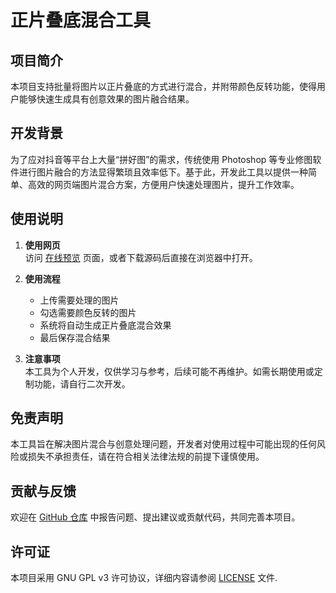 # 正片叠底混合工具

## 项目简介

本项目支持批量将图片以正片叠底的方式进行混合，并附带颜色反转功能，使得用户能够快速生成具有创意效果的图片融合结果。

## 开发背景

为了应对抖音等平台上大量“拼好图”的需求，传统使用 Photoshop 等专业修图软件进行图片融合的方法显得繁琐且效率低下。基于此，开发此工具以提供一种简单、高效的网页端图片混合方案，方便用户快速处理图片，提升工作效率。

## 使用说明

1. **使用网页**  
    访问 [在线预览](https://himalaya-art.github.io/Negative-Film-Overlay-Tool/) 页面，或者下载源码后直接在浏览器中打开。

2. **使用流程**  
    - 上传需要处理的图片  
    - 勾选需要颜色反转的图片  
    - 系统将自动生成正片叠底混合效果  
    - 最后保存混合结果

3. **注意事项**  
    本工具为个人开发，仅供学习与参考，后续可能不再维护。如需长期使用或定制功能，请自行二次开发。

## 免责声明
本工具旨在解决图片混合与创意处理问题，开发者对使用过程中可能出现的任何风险或损失不承担责任，请在符合相关法律法规的前提下谨慎使用。

## 贡献与反馈
欢迎在 [GitHub 仓库](https://github.com/Himalaya-art/Negative-Film-Overlay-Tool) 中报告问题、提出建议或贡献代码，共同完善本项目。

## 许可证
本项目采用 GNU GPL v3 许可协议，详细内容请参阅 [LICENSE](./LICENSE) 文件.